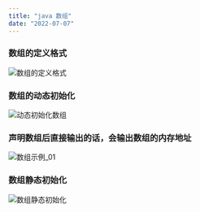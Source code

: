 ```yaml
---
title: "java 数组"
date: "2022-07-07"
---
```


### 数组的定义格式
![数组的定义格式](/images/数组的定义格式.png "数组的定义格式")
### 数组的动态初始化
![动态初始化数组](/images/动态初始化数组.png "动态初始化数组")
### 声明数组后直接输出的话，会输出数组的内存地址
![数组示例_01](/images/数组示例_01.png "数组示例_01")
### 数组静态初始化
![数组静态初始化](/images/数组示例_01.png "数组静态初始化")